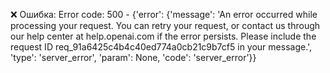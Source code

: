 ❌ Ошибка: Error code: 500 - {'error': {'message': 'An error occurred while processing your request. You can retry your request, or contact us through 
our help center at help.openai.com if the error persists. 
Please include the request ID req_91a6425c4b4c40ed774a0cb21c9b7cf5 in your message.', 'type': 'server_error', 'param': None, 'code': 'server_error'}}


